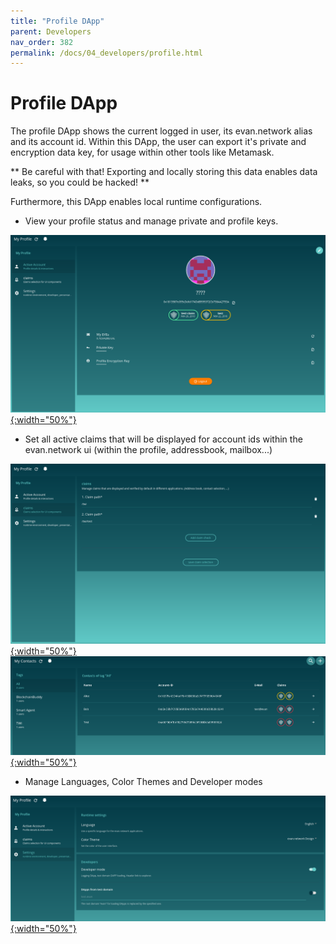 ```yaml
---
title: "Profile DApp"
parent: Developers
nav_order: 382
permalink: /docs/04_developers/profile.html
---
```


# Profile DApp

The profile DApp shows the current logged in user, its evan.network alias and its account id. Within
this DApp, the user can export it's private and encryption data key, for usage within other tools
like Metamask.

** Be careful with that! Exporting and locally storing this data enables data leaks, so you could be hacked! **

Furthermore, this DApp enables local runtime configurations.

- View your profile status and manage private and profile keys.

[![Active Account](/dapps/dapps/profile/1.png){:width="50%"}](/dapps/dapps/profile/1.png)

- Set all active claims that will be displayed for account ids within the evan.network ui (within the profile, addressbook, mailbox...)

[![Claims Management](/dapps/dapps/profile/2.png){:width="50%"}](/dapps/dapps/profile/2.png)
[![Claims Management](/dapps/dapps/profile/2.1.png){:width="50%"}](/dapps/dapps/profile/2.1.png)

- Manage Languages, Color Themes and Developer modes

[![Settings](/dapps/dapps/profile/3.png){:width="50%"}](/dapps/dapps/profile/3.png)

